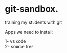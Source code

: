 # git-sandbox. 
training my students with git

Apps we need to install:

1- vs code    
2- source tree            
